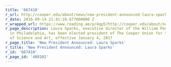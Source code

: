 ```yaml
---
title: '667410'
r_url: http://cooper.edu/about/news/new-president-announced-laura-sparks
r_date: 2016-09-14 21:41:28.677000000 Z
r_wrapped_url: https://www.reading.am/p/4qp5/http://cooper.edu/about/news/new-president-announced-laura-sparks
r_page_description: Laura Sparks, executive director of the William Penn Foundation
  in Philadelphia, has been elected president of The Cooper Union for the Advancement
  of Science and Art, effective January 4, 2017
r_page_title: 'New President Announced: Laura Sparks'
r_title: 'New President Announced: Laura Sparks'
r_id: '667410'
r_page_id: '488102'
---
```


